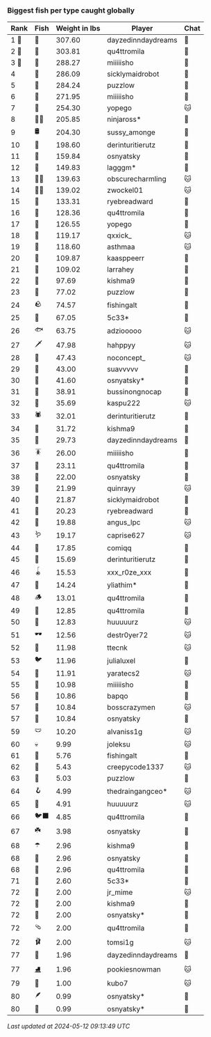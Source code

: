 ### Biggest fish per type caught globally
| Rank | Fish | Weight in lbs | Player | Chat |
|------|--------|-----------|---------|-------|
| 1 🥇  | 🦑 | 307.60 | dayzedinndaydreams | 🍞 |
| 2 🥈  | 🐳 | 303.81 | qu4ttromila | 🍞 |
| 3 🥉  | 🦈 | 288.27 | miiiiisho | 🍞 |
| 4  | 🦕 | 286.09 | sicklymaidrobot | 🍞 |
| 5  | 🐉 | 284.24 | puzzlow | 🍞 |
| 6  | 🐍 | 271.95 | miiiiisho | 🍞 |
| 7  | 🐢 | 254.30 | yopego | 🐱 |
| 8  | 🐻‍❄ | 205.85 | ninjaross* | 🍞 |
| 9  | 🛢️ | 204.30 | sussy_amonge | 🍞 |
| 10  | 🐙 | 198.60 | derinturitierutz | 🍞 |
| 11  | 🐋 | 159.84 | osnyatsky | 🍞 |
| 12  | 🐊 | 149.83 | lagggm* | 🍞 |
| 13  | 🧞‍♂ | 139.63 | obscurecharmling | 🐱 |
| 14  | 🧜‍♀️ | 139.02 | zwockel01 | 🐱 |
| 15  | 🦭 | 133.31 | ryebreadward | 🍞 |
| 16  | 🦪 | 128.36 | qu4ttromila | 🍞 |
| 17  | 🦞 | 126.55 | yopego | 🍞 |
| 18  | 🐬 | 119.17 | qxxick_ | 🐱 |
| 19  | 🧟 | 118.60 | asthmaa | 🐱 |
| 20  | 📱 | 109.87 | kaasppeerr | 🍞 |
| 21  | 🦇 | 109.02 | larrahey | 🍞 |
| 22  | 🪸 | 97.69 | kishma9 | 🍞 |
| 23  | 👑 | 77.02 | puzzlow | 🍞 |
| 24  | 🪨 | 74.57 | fishingalt | 🍞 |
| 25  | 🦐 | 67.05 | 5c33* | 🍞 |
| 26  | 🐟 | 63.75 | adziooooo | 🐱 |
| 27  | 🗡️ | 47.98 | hahppyy | 🐱 |
| 28  | 🐸 | 47.43 | noconcept_ | 🐱 |
| 29  | 🦫 | 43.00 | suavvvvv | 🍞 |
| 30  | 🐧 | 41.60 | osnyatsky* | 🍞 |
| 31  | 🦀 | 38.91 | bussinongnocap | 🍞 |
| 32  | 🐡 | 35.69 | kaspu222 | 🐱 |
| 33  | 🕷️ | 32.01 | derinturitierutz | 🍞 |
| 34  | 🥒 | 31.72 | kishma9 | 🍞 |
| 35  | 🧽 | 29.73 | dayzedinndaydreams | 🍞 |
| 36  | 🪳 | 26.00 | miiiiisho | 🍞 |
| 37  | 🎰 | 23.11 | qu4ttromila | 🍞 |
| 38  | 🦠 | 22.00 | osnyatsky | 🍞 |
| 39  | 🐠 | 21.99 | quinrayy | 🐱 |
| 40  | 🪼 | 21.87 | sicklymaidrobot | 🍞 |
| 41  | 🧭 | 20.23 | ryebreadward | 🍞 |
| 42  | 🦦 | 19.88 | angus_lpc | 🐱 |
| 43  | 🪱 | 19.17 | caprise627 | 🐱 |
| 44  | 🍄 | 17.85 | comiqq | 🍞 |
| 45  | 🦆 | 15.69 | derinturitierutz | 🍞 |
| 46  | 🪀 | 15.53 | xxx_r0ze_xxx | 🍞 |
| 47  | 🐌 | 14.24 | yliathim* | 🍞 |
| 48  | 🪵 | 13.01 | qu4ttromila | 🍞 |
| 49  | 🎱 | 12.85 | qu4ttromila | 🍞 |
| 50  | 🧃 | 12.83 | huuuuurz | 🐱 |
| 51  | 🕶️ | 12.56 | destr0yer72 | 🐱 |
| 52  | 👒 | 11.98 | ttecnk | 🐱 |
| 53  | 🐦 | 11.96 | julialuxel | 🍞 |
| 54  | 🧸 | 11.91 | yaratecs2 | 🐱 |
| 55  | 🧊 | 10.98 | miiiiisho | 🍞 |
| 56  | 🪹 | 10.86 | bapqo | 🍞 |
| 57  | 🦎 | 10.84 | bosscrazymen | 🐱 |
| 57  | 🪺 | 10.84 | osnyatsky | 🍞 |
| 59  | 🩲 | 10.20 | alvaniss1g | 🐱 |
| 60  | 💀 | 9.99 | joleksu | 🐱 |
| 61  | 🎏 | 5.76 | fishingalt | 🍞 |
| 62  | 🧵 | 5.43 | creepycode1337 | 🐱 |
| 63  | 🐚 | 5.03 | puzzlow | 🍞 |
| 64  | 🪝 | 4.99 | thedraingangceo* | 🐱 |
| 65  | 🥫 | 4.91 | huuuuurz | 🐱 |
| 66  | 🐦‍⬛ | 4.85 | qu4ttromila | 🍞 |
| 67  | ☘️ | 3.98 | osnyatsky | 🍞 |
| 68  | ☂️ | 2.96 | kishma9 | 🍞 |
| 68  | 🌹 | 2.96 | osnyatsky | 🍞 |
| 68  | 🥪 | 2.96 | qu4ttromila | 🍞 |
| 71  | 🍬 | 2.60 | 5c33* | 🍞 |
| 72  | 👢 | 2.00 | jr_mime | 🐱 |
| 72  | 👟 | 2.00 | kishma9 | 🍞 |
| 72  | 🧦 | 2.00 | osnyatsky* | 🍞 |
| 72  | 🩴 | 2.00 | qu4ttromila | 🍞 |
| 72  | 🩰 | 2.00 | tomsi1g | 🐱 |
| 77  | 🌿 | 1.96 | dayzedinndaydreams | 🍞 |
| 77  | ⛸️ | 1.96 | pookiesnowman | 🐱 |
| 79  | 🧤 | 1.00 | kubo7 | 🐱 |
| 80  | 🪶 | 0.99 | osnyatsky* | 🍞 |
| 80  | 🧣 | 0.99 | osnyatsky* | 🍞 |

_Last updated at 2024-05-12 09:13:49 UTC_